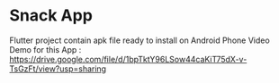 # Snack App

Flutter project contain apk file ready to install on Android Phone
Video Demo for this App : https://drive.google.com/file/d/1bpTktY96LSow44caKiT75dX-v-TsGzFt/view?usp=sharing
